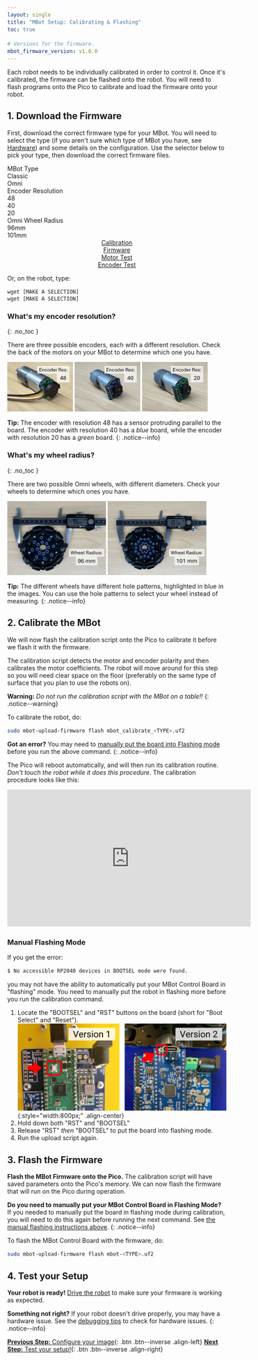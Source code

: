```yaml
---
layout: single
title: "MBot Setup: Calibrating & Flashing"
toc: true

# Versions for the firmware.
mbot_firmware_version: v1.0.0
---
```


Each robot needs to be individually calibrated in order to control it. Once it's calibrated, the firmware can be flashed onto the robot. You will need to flash programs onto the Pico to calibrate and load the firmware onto your robot.

## 1. Download the Firmware

First, download the correct firmware type for your MBot. You will need to select the type (if you aren't sure which type of MBot you have, see [Hardware](/docs/hardware)) and some details on the configuration. Use the selector below to pick your type, then download the correct firmware files.

<div class="table-selector firmware-selector">
    <div class="row">
      <div class="label-cell">MBot Type</div>
      <div class="option-cell" onclick="selectType(this, 'CLASSIC')">Classic</div>
      <div class="option-cell" onclick="selectType(this, 'OMNI')">Omni</div>
    </div>
    <div class="row">
      <div class="label-cell">Encoder Resolution
        <a href="#whats-my-encoder-resolution" class="info-icon"><i class="fas fa-info-circle"></i></a>
      </div>
      <div class="option-cell" onclick="selectEncoderRes(this, 48)">48</div>
      <div class="option-cell" onclick="selectEncoderRes(this, 40)">40</div>
      <div class="option-cell" onclick="selectEncoderRes(this, 20)">20</div>
    </div>
    <div class="row hidden show-omni">
      <div class="label-cell">Omni Wheel Radius
        <a href="#whats-my-wheel-radius" class="info-icon"><i class="fas fa-info-circle"></i></a>
      </div>
      <div class="option-cell" onclick="selectWheelDiameter(this, 96)">96mm</div>
      <div class="option-cell" onclick="selectWheelDiameter(this, 101)">101mm</div>
    </div>
</div>

<div style="text-align: center;">
    <a href="#" id="btn-calibration" class="btn big download inactive">
        Calibration <br/> <i class="fas fa-ruler"></i>
    </a>
    <a href="#" id="btn-firmware" class="btn big download inactive">
        Firmware <br/> <i class="fas fa-cogs"></i>
    </a>
    <a href="#" id="btn-motor-test" class="btn big download inactive">
        Motor Test <br/> <i class="fas fa-cog"></i>
    </a>
    <a href="https://github.com/mbot-project/mbot_firmware/releases/download/{{ page.mbot_firmware_version }}/mbot_encoder_test.uf2" id="btn-motor-test" class="btn big download btn--info">
        Encoder Test <br/> <i class="fas fa-eye"></i>
    </a>
</div>

Or, on the robot, type:
<div class="language-bash highlighter-rouge" >
<div id="wget-command" class="highlight">
    <pre class="highlight"><code>wget [MAKE A SELECTION]
wget [MAKE A SELECTION]</code></pre>
</div>
</div>

### What's my encoder resolution?
{: .no_toc }

There are three possible encoders, each with a different resolution. Check the back of the motors on your MBot to determine which one you have.

<div class="image-row">
  <img src="/assets/images/setup/encoder-48.jpg" alt="Motors with encoder resolution 48." style="width: 30%;"/>
  <img src="/assets/images/setup/encoder-40.jpg" alt="Motors with encoder resolution 40." style="width: 30%;"/>
  <img src="/assets/images/setup/encoder-20.jpg" alt="Motors with encoder resolution 20." style="width: 30%;"/>
</div>

**Tip:** The encoder with resolution 48 has a sensor protruding parallel to the board. The encoder with resolution 40 has a *blue* board, while the encoder with resolution 20 has a *green* board.
{: .notice--info}

<div class="show-omni hidden" markdown=1>

### What's my wheel radius?
{: .no_toc }

There are two possible Omni wheels, with different diameters. Check your wheels to determine which ones you have.

<div class="image-row">
  <img src="/assets/images/setup/omni-wheel-96.jpg" alt="Omni wheels with 96mm diameter." style="width: 45%;"/>
  <img src="/assets/images/setup/omni-wheel-101.jpg" alt="Omni wheels with 101mm diameter." style="width: 45%;"/>
</div>

**Tip:** The different wheels have different hole patterns, highlighted in blue in the images. You can use the hole patterns to select your wheel instead of measuring.
{: .notice--info}

</div>

## 2. Calibrate the MBot

We will now flash the calibration script onto the Pico to calibrate it before we flash it with the firmware.

The calibration script detects the motor and encoder polarity and then calibrates the motor coefficients. The robot will move around for this step so you will need clear space on the floor (preferably on the same type of surface that you plan to use the robots on).

**Warning:** *Do not run the calibration script with the MBot on a table!!*
{: .notice--warning}

To calibrate the robot, do:
```bash
sudo mbot-upload-firmware flash mbot_calibrate_<TYPE>.uf2
```

**Got an error?** You may need to [manually put the board into Flashing mode](#manual-flashing-mode) before you run the above command.
{: .notice--info}

The Pico will reboot automatically, and will then run its calibration routine. *Don't touch the robot while it does this procedure.* The calibration procedure looks like this:

<iframe class="aligh-center" width="560" height="315" src="https://www.youtube.com/embed/Fl2M0zanTJc?si=LukUDRFrAkW_Dnkt" title="YouTube video player" frameborder="0" allow="accelerometer; autoplay; clipboard-write; encrypted-media; gyroscope; picture-in-picture; web-share" allowfullscreen></iframe>

### Manual Flashing Mode

If you get the error:
```bash
$ No accessible RP2040 devices in BOOTSEL mode were found.
```
you may not have the ability to automatically put your MBot Control Board in "flashing" mode. You need to manually put the robot in flashing more before you run the calibration command.

1. Locate the "BOOTSEL" and "RST" buttons on the board (short for "Boot Select" and "Reset").
    ![BOOTSEL Button](/assets/images/setup/bootsel-location.jpg){:style="width:800px;" .align-center}
2. Hold down both "RST" and "BOOTSEL"
3. Release "RST" *then* "BOOTSEL" to put the board into flashing mode.
4. Run the upload script again.

## 3. Flash the Firmware

**Flash the MBot Firmware onto the Pico.** The calibration script will have saved parameters onto the Pico's memory. We can now flash the firmware that will run on the Pico during operation.

**Do you need to manually put your MBot Control Board in Flashing Mode?** If you needed to manually put the board in flashing mode during calibration, you will need to do this again before running the next command. See [the manual flashing instructions above](#manual-flashing-mode).
{: .notice--info}

To flash the MBot Control Board with the firmware, do:
```bash
sudo mbot-upload-firmware flash mbot-<TYPE>.uf2
```

## 4. Test your Setup

**Your robot is ready!** [Drive the robot](/docs/tutorials/drive) to make sure your firmware is working as expected.

**Something not right?** If your robot doesn't drive properly, you may have a hardware issue. See the [debugging tips](/docs/troubleshooting) to check for hardware issues.
{: .notice--info}

[**Previous Step:** Configure your image](/docs/setup/02-configuration){: .btn .btn--inverse .align-left}
[**Next Step:** Test your setup!](/docs/tutorials/drive){: .btn .btn--inverse .align-right}

<script>
    // The external script needs the firmware version to be available.
    const mbotFirmwareVersion = "{{ page.mbot_firmware_version }}";
</script>
<script src="{{ '/assets/js/firmware_selector.js' | relative_url }}"></script>
